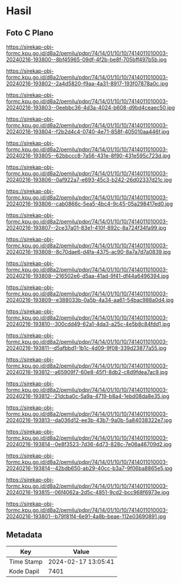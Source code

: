 # Hasil

## Foto C Plano

https://sirekap-obj-formc.kpu.go.id/d8a2/pemilu/pdpr/74/14/01/10/10/7414011010003-20240216-193800--8bf45965-09df-4f2b-be8f-705bff497b5b.jpg

https://sirekap-obj-formc.kpu.go.id/d8a2/pemilu/pdpr/74/14/01/10/10/7414011010003-20240216-193802--2a4d5820-f9aa-4a31-8917-193f07878a0c.jpg

https://sirekap-obj-formc.kpu.go.id/d8a2/pemilu/pdpr/74/14/01/10/10/7414011010003-20240216-193803--0eebbc36-4d3a-4024-b608-d9bd4ceaec50.jpg

https://sirekap-obj-formc.kpu.go.id/d8a2/pemilu/pdpr/74/14/01/10/10/7414011010003-20240216-193804--f2b2d4c4-0740-4e71-858f-405010aa446f.jpg

https://sirekap-obj-formc.kpu.go.id/d8a2/pemilu/pdpr/74/14/01/10/10/7414011010003-20240216-193805--62bbccc8-7a56-431e-8f90-431e595c723d.jpg

https://sirekap-obj-formc.kpu.go.id/d8a2/pemilu/pdpr/74/14/01/10/10/7414011010003-20240216-193806--0af922a7-e693-45c3-b242-26d02337d21c.jpg

https://sirekap-obj-formc.kpu.go.id/d8a2/pemilu/pdpr/74/14/01/10/10/7414011010003-20240216-193806--cab0866c-5ea5-4bc4-9c45-05a298417ed0.jpg

https://sirekap-obj-formc.kpu.go.id/d8a2/pemilu/pdpr/74/14/01/10/10/7414011010003-20240216-193807--2ce37a01-83e1-410f-892c-8a724f34fa99.jpg

https://sirekap-obj-formc.kpu.go.id/d8a2/pemilu/pdpr/74/14/01/10/10/7414011010003-20240216-193808--8c70dae6-d4fa-4375-ac90-8a7a7d7a0839.jpg

https://sirekap-obj-formc.kpu.go.id/d8a2/pemilu/pdpr/74/14/01/10/10/7414011010003-20240216-193808--216502e6-d5aa-41ad-9f41-df44a6496394.jpg

https://sirekap-obj-formc.kpu.go.id/d8a2/pemilu/pdpr/74/14/01/10/10/7414011010003-20240216-193809--e388033b-0a5b-4a34-aa61-54bac988a0d4.jpg

https://sirekap-obj-formc.kpu.go.id/d8a2/pemilu/pdpr/74/14/01/10/10/7414011010003-20240216-193810--300cdd49-62a1-4da3-a25c-4e5b8c84fdd1.jpg

https://sirekap-obj-formc.kpu.go.id/d8a2/pemilu/pdpr/74/14/01/10/10/7414011010003-20240216-193811--d5afbbd1-1b1c-4d09-9f08-339d23877a55.jpg

https://sirekap-obj-formc.kpu.go.id/d8a2/pemilu/pdpr/74/14/01/10/10/7414011010003-20240216-193812--a65909f7-60e8-45f1-8db2-c8d9fdea7ac9.jpg

https://sirekap-obj-formc.kpu.go.id/d8a2/pemilu/pdpr/74/14/01/10/10/7414011010003-20240216-193812--21dcba0c-5a9a-4719-b8a4-1ebd08da8e35.jpg

https://sirekap-obj-formc.kpu.go.id/d8a2/pemilu/pdpr/74/14/01/10/10/7414011010003-20240216-193813--da036d12-ee3b-43b7-9a0b-5a84038322e7.jpg

https://sirekap-obj-formc.kpu.go.id/d8a2/pemilu/pdpr/74/14/01/10/10/7414011010003-20240216-193814--0e8f3523-7d36-4d73-828c-7e06a46709d2.jpg

https://sirekap-obj-formc.kpu.go.id/d8a2/pemilu/pdpr/74/14/01/10/10/7414011010003-20240216-193814--42bdb650-ab29-40cc-b3a7-9f06ba8865e5.jpg

https://sirekap-obj-formc.kpu.go.id/d8a2/pemilu/pdpr/74/14/01/10/10/7414011010003-20240216-193815--06f4062a-2d5c-4851-9cd2-bcc968f6973e.jpg

https://sirekap-obj-formc.kpu.go.id/d8a2/pemilu/pdpr/74/14/01/10/10/7414011010003-20240216-193801--b79f81f4-6e91-4a8b-beae-112e03690891.jpg


## Metadata

| Key        | Value               |
| ---------- | ------------------- |
| Time Stamp | 2024-02-17 13:05:41 |
| Kode Dapil | 7401                |



